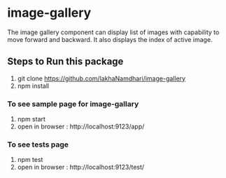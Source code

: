 # image-gallery
The image gallery component can display list of images with capability to move forward and backward. It also displays the index of active image.

## Steps to Run this package

1. git clone https://github.com/lakhaNamdhari/image-gallery
2. npm install

### To see sample page for image-gallary
1. npm start
2. open in browser : http://localhost:9123/app/

### To see tests page
1. npm test
2. open in browser : http://localhost:9123/test/